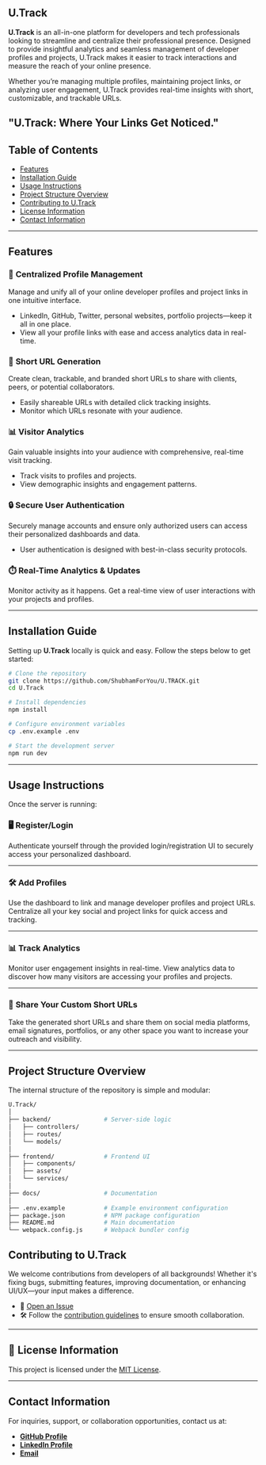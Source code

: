 
## U.Track

**U.Track** is an all-in-one platform for developers and tech professionals looking to streamline and centralize their professional presence. Designed to provide insightful analytics and seamless management of developer profiles and projects, U.Track makes it easier to track interactions and measure the reach of your online presence.

Whether you’re managing multiple profiles, maintaining project links, or analyzing user engagement, U.Track provides real-time insights with short, customizable, and trackable URLs.

## **"U.Track: Where Your Links Get Noticed."**

## Table of Contents

- [Features](#features)
- [Installation Guide](#installation-guide)
- [Usage Instructions](#usage-instructions)
- [Project Structure Overview](#project-structure-overview)
- [Contributing to U.Track](#contributing-to-u.track)
- [License Information](#license-information)
- [Contact Information](#contact-information)

---

## Features

### 🚀 **Centralized Profile Management**

Manage and unify all of your online developer profiles and project links in one intuitive interface.

- LinkedIn, GitHub, Twitter, personal websites, portfolio projects—keep it all in one place.
- View all your profile links with ease and access analytics data in real-time.

### 🔗 **Short URL Generation**

Create clean, trackable, and branded short URLs to share with clients, peers, or potential collaborators.

- Easily shareable URLs with detailed click tracking insights.
- Monitor which URLs resonate with your audience.

### 📊 **Visitor Analytics**

Gain valuable insights into your audience with comprehensive, real-time visit tracking.

- Track visits to profiles and projects.
- View demographic insights and engagement patterns.

### 🔒 **Secure User Authentication**

Securely manage accounts and ensure only authorized users can access their personalized dashboards and data.

- User authentication is designed with best-in-class security protocols.

### ⏱️ **Real-Time Analytics & Updates**

Monitor activity as it happens. Get a real-time view of user interactions with your projects and profiles.

---

## Installation Guide

Setting up **U.Track** locally is quick and easy. Follow the steps below to get started:

```bash
# Clone the repository
git clone https://github.com/ShubhamForYou/U.TRACK.git
cd U.Track

# Install dependencies
npm install

# Configure environment variables
cp .env.example .env

# Start the development server
npm run dev
```

---

## Usage Instructions

Once the server is running:

### 🖥️ **Register/Login**

Authenticate yourself through the provided login/registration UI to securely access your personalized dashboard.

---

### 🛠️ **Add Profiles**

Use the dashboard to link and manage developer profiles and project URLs. Centralize all your key social and project links for quick access and tracking.

---

### 📊 **Track Analytics**

Monitor user engagement insights in real-time. View analytics data to discover how many visitors are accessing your profiles and projects.

---

### 🔗 **Share Your Custom Short URLs**

Take the generated short URLs and share them on social media platforms, email signatures, portfolios, or any other space you want to increase your outreach and visibility.

---

## Project Structure Overview

The internal structure of the repository is simple and modular:

```bash
U.Track/
│
├── backend/               # Server-side logic
│   ├── controllers/
│   ├── routes/
│   └── models/
│
├── frontend/              # Frontend UI
│   ├── components/
│   ├── assets/
│   └── services/
│
├── docs/                  # Documentation
│
├── .env.example           # Example environment configuration
├── package.json           # NPM package configuration
├── README.md              # Main documentation
└── webpack.config.js      # Webpack bundler config

```

## Contributing to U.Track

We welcome contributions from developers of all backgrounds! Whether it's fixing bugs, submitting features, improving documentation, or enhancing UI/UX—your input makes a difference.

- 🎯 [Open an Issue](https://github.com/ShubhamForYou/U.TRACK/issues)
- 🛠️ Follow the [contribution guidelines](#) to ensure smooth collaboration.

---

## 📜 License Information

This project is licensed under the [MIT License](LICENSE).

---

## Contact Information

For inquiries, support, or collaboration opportunities, contact us at:

- [**GitHub Profile**](https://github.com/ShubhamForYou)
- [**LinkedIn Profile**](https://www.linkedin.com/in/shubhamforyou)
- [**Email**](mailto:shubham.devforyou@gmail.com)
